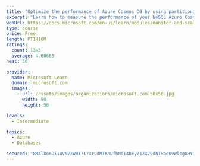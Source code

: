 ```yaml
---
title: "Optimize the performance of Azure Cosmos DB by using partitioning and indexing strategies"
excerpt: "Learn how to measure the performance of your NoSQL Azure Cosmos DB database, by monitoring, partitioning, and indexing"
webUrl: https://docs.microsoft.com/en-us/learn/modules/monitor-and-scale-cosmos-db/
type: course
price: Free
length: PT1H16M
ratings:
  count: 1343
  average: 4.60685
heat: 50

provider:
  name: Microsoft Learn
  domain: microsoft.com
  images:
    - url: /assets/images/organizations/microsoft.com-50x50.jpg
      width: 50
      height: 50

levels:
  - Intermediate

topics:
  - Azure
  - Databases

secured: "8M4lko6Di1WVN7ZW0I7L7xrUdMTKnUfhNdI4bEyZ1ZX79dNTHaeKvWlcg8HYIrWDa026BPY4XlOCHnVm6FPcx3++BPqEYn5mfEc+sVd237gkTeO9jnL3G2QhHCm01GuG/+B//7QD0VzbKXHYo7B1di/VXR6FxSUwHl2mOlYWxjpc5kJ6xS/7wUBEaxrGoyzWVJC6386o4V0hhvIWp4aL5SsYi1B3E5qD7bDCBODPvfuu8vXbbvy/erUxBij7lL6/PLj7DSOCyiA+G5Q5/P03E8/t5NDBCyVOFP1yqPs8qnxQtf+ep2KxSuS+w4r8ZbJB3lQAXD0nCNcUXI/1cvY3CghiQFd9uC54WCiB6EAfX+Ukedfm3iZTy4M5MQRL+v7iXuxOQdgLgQRQw39wDtdvYOOODX9U9EbiIY9r6WmPqww=;szNN9tipvEtHvy0/z9cUIA=="
---
```


